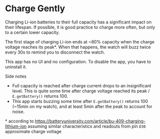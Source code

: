 # Charge Gently

Charging Li-ion batteries to their full capacity has a significant impact on their lifespan. If possible, it is good practice to charge more often, but only to a certain lower capacity.

The first stage of charging Li-ion ends at ~80% capacity when the charge voltage reaches its peak*. When that happens, the watch will buzz twice every 30s to remind you to disconnect the watch.

This app has no UI and no configuration. To disable the app, you have to uninstall it.

Side notes
- Full capacity is reached after charge current drops to an insignificant level. This is quite some time after charge voltage reached its peak / `E.getBattery()` returns 100.
- This app starts buzzing some time after `E.getBattery()` returns 100 (~15min on my watch), and at least 5min after the peak to account for noise.

\* according to https://batteryuniversity.com/article/bu-409-charging-lithium-ion assuming similar characteristics and readouts from pin `D30` approximate charge voltage